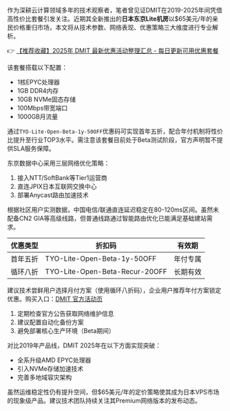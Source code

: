 
作为深耕云计算领域多年的技术观察者，笔者曾见证DMIT在2019-2025年间凭借高性价比套餐引发关注。近期其全新推出的**日本东京Lite机房**以$65美元/年的亲民价格重归市场，本文将从技术参数、网络表现、优惠策略三大维度进行专业解析。

👉 [【推荐收藏】2025年 DMIT 最新优惠活动整理汇总 - 每日更新可用优惠套餐](https://bit.ly/dmit_coupon)

该套餐搭载以下配置：
- 1核EPYC处理器
- 1GB DDR4内存
- 10GB NVMe固态存储
- 100Mbps带宽端口
- 1000GB月流量

通过`TYO-Lite-Open-Beta-1y-50OFF`优惠码可实现首年五折，配合年付机制将性价比提升至行业TOP3水平。需注意该套餐目前处于Beta测试阶段，官方声明暂不提供SLA服务保障。

东京数据中心采用三层网络优化策略：
1. 接入NTT/SoftBank等Tier1运营商
2. 直连JPIX日本互联网交换中心
3. 部署Anycast路由加速技术

根据社区用户实测数据，中国电信/联通直连延迟稳定在80-120ms区间。虽然未配备CN2 GIA等高级线路，但普通线路通过智能路由优化已能满足基础建站需求。

| 优惠类型       | 折扣码                          | 有效期   |
|----------------|---------------------------------|----------|
| 首年五折       | TYO-Lite-Open-Beta-1y-50OFF    | 年付专属 |
| 循环八折       | TYO-Lite-Open-Beta-Recur-20OFF | 长期有效 |

建议技术尝鲜用户选择月付方案（使用循环八折码），企业用户推荐年付方案锁定优惠。购买入口：[DMIT 官方活动页](https://bit.ly/dmit_coupon)

1. 定期检查官方公告获取网络维护信息
2. 建议配置自动化备份方案
3. 避免部署核心生产环境（Beta期间）

对比2019年产品线，DMIT 2025年在以下方面实现突破：
- 全系升级AMD EPYC处理器
- 引入NVMe存储加速技术
- 完善多地域容灾架构

虽然运维稳定性仍有提升空间，但$65美元/年的定价策略使其成为日本VPS市场的现象级产品。建议技术团队持续关注其Premium网络版本的发布动态。
